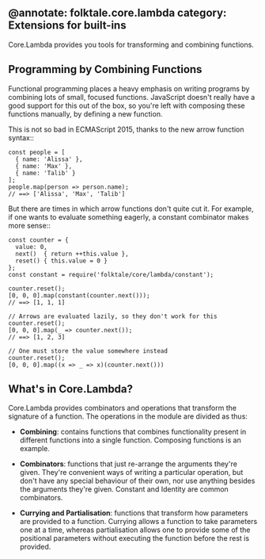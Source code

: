 @annotate: folktale.core.lambda
category: Extensions for built-ins
---
Core.Lambda provides you tools for transforming and combining
functions.


## Programming by Combining Functions

Functional programming places a heavy emphasis on writing programs
by combining lots of small, focused functions. JavaScript doesn't
really have a good support for this out of the box, so you're left
with composing these functions manually, by defining a new function.

This is not so bad in ECMAScript 2015, thanks to the new arrow
function syntax::

    const people = [
      { name: 'Alissa' },
      { name: 'Max' },
      { name: 'Talib' }
    ];
    people.map(person => person.name);
    // ==> ['Alissa', 'Max', 'Talib']

But there are times in which arrow functions don't quite cut it.
For example, if one wants to evaluate something eagerly, a constant
combinator makes more sense::

    const counter = {
      value: 0,
      next()  { return ++this.value },
      reset() { this.value = 0 }
    };
    const constant = require('folktale/core/lambda/constant');

    counter.reset();
    [0, 0, 0].map(constant(counter.next()));
    // ==> [1, 1, 1]

    // Arrows are evaluated lazily, so they don't work for this
    counter.reset();
    [0, 0, 0].map(_ => counter.next());
    // ==> [1, 2, 3]

    // One must store the value somewhere instead
    counter.reset();
    [0, 0, 0].map((x => _ => x)(counter.next()))


## What's in Core.Lambda?

Core.Lambda provides combinators and operations that transform the
signature of a function. The operations in the module are divided
as thus:

  - **Combining**: contains functions that combines functionality
  present in different functions into a single function. Composing
  functions is an example.

  - **Combinators**: functions that just re-arrange the arguments
  they're given. They're convenient ways of writing a particular
  operation, but don't have any special behaviour of their own,
  nor use anything besides the arguments they're given. Constant
  and Identity are common combinators.

  - **Currying and Partialisation**: functions that transform
  how parameters are provided to a function. Currying allows a
  function to take parameters one at a time, whereas partialisation
  allows one to provide some of the positional parameters without
  executing the function before the rest is provided.

